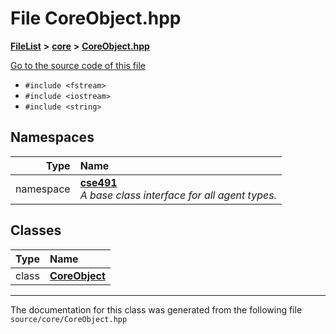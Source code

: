 

# File CoreObject.hpp



[**FileList**](files.md) **>** [**core**](dir_0d27ce74e9bd514c31e1d63efab6b388.md) **>** [**CoreObject.hpp**](_core_object_8hpp.md)

[Go to the source code of this file](_core_object_8hpp_source.md)



* `#include <fstream>`
* `#include <iostream>`
* `#include <string>`













## Namespaces

| Type | Name |
| ---: | :--- |
| namespace | [**cse491**](namespacecse491.md) <br>_A base class interface for all agent types._  |


## Classes

| Type | Name |
| ---: | :--- |
| class | [**CoreObject**](classcse491_1_1_core_object.md) <br> |



















































------------------------------
The documentation for this class was generated from the following file `source/core/CoreObject.hpp`

